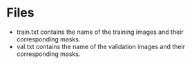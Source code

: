 
# Files
- train.txt contains the name of the training images and their corresponding masks.
- val.txt contains the name of the validation images and their corresponding masks. 

